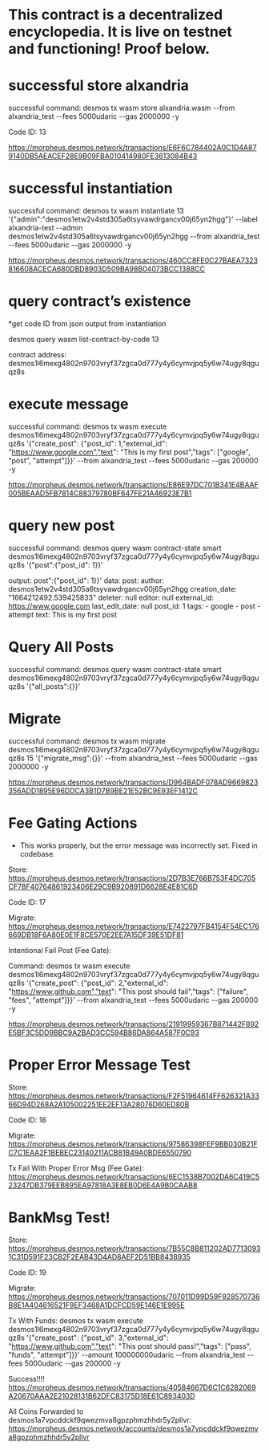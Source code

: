 # This contract is a decentralized encyclopedia. It is live on testnet and functioning! Proof below.

# successful store alxandria

successful command: desmos tx wasm store alxandria.wasm --from alxandria_test --fees 5000udaric --gas 2000000 -y

Code ID: 13

https://morpheus.desmos.network/transactions/E6F6C784402A0C1D4A879140DB5AEACEF28E9B09FBA010414980FE3613084B43

# successful instantiation

successful command: desmos tx wasm instantiate 13 '{"admin":"desmos1etw2v4std305a6tsyvawdrgancv00j65yn2hgg"}' --label alxandria-test --admin desmos1etw2v4std305a6tsyvawdrgancv00j65yn2hgg --from alxandria_test --fees 5000udaric --gas 2000000 -y

https://morpheus.desmos.network/transactions/460CC8FE0C27BAEA7323816608ACECA680DBD8903D509BA98B04073BCC1388CC

# query contract’s existence

*get code ID from json output from instantiation

desmos query wasm list-contract-by-code 13

contract address: desmos1l6mexg4802n9703vryf37zgca0d777y4y6cymvjpq5y6w74ugy8qguqz8s

# execute message

successful command: desmos tx wasm execute desmos1l6mexg4802n9703vryf37zgca0d777y4y6cymvjpq5y6w74ugy8qguqz8s '{"create_post": {"post_id": 1,"external_id": "https://www.google.com","text": "This is my first post","tags": ["google", "post", "attempt"]}}' --from alxandria_test --fees 5000udaric --gas 200000 -y

https://morpheus.desmos.network/transactions/E86E97DC701B341E4BAAF005BEAAD5FB7814C88379780BF647FE21A46923E7B1

# query new post

successful command: desmos query wasm contract-state smart desmos1l6mexg4802n9703vryf37zgca0d777y4y6cymvjpq5y6w74ugy8qguqz8s '{"post":{"post_id": 1}}'

output: post":{"post_id": 1}}' data: post: author: desmos1etw2v4std305a6tsyvawdrgancv00j65yn2hgg creation_date: "1664212492.539425833" deleter: null editor: null external_id: https://www.google.com last_edit_date: null post_id: 1 tags: - google - post - attempt text: This is my first post

# Query All Posts

successful command:
desmos query wasm contract-state smart desmos1l6mexg4802n9703vryf37zgca0d777y4y6cymvjpq5y6w74ugy8qguqz8s '{"all_posts":{}}'

# Migrate

successful command:
desmos tx wasm migrate desmos1l6mexg4802n9703vryf37zgca0d777y4y6cymvjpq5y6w74ugy8qguqz8s 15 '{"migrate_msg":{}}' --from alxandria_test --fees 5000udaric --gas 2000000 -y

https://morpheus.desmos.network/transactions/D964BADF078AD9669823356ADD1895E96DDCA3B1D7B9BE21E52BC9E93EF1412C

# Fee Gating Actions

* This works properly, but the error message was incorrectly set. Fixed in codebase.

Store:
https://morpheus.desmos.network/transactions/2D7B3E766B753F4DC705CF78F40764861923406E29C9B920891D6628E4E81C6D

Code ID: 
17

Migrate:
https://morpheus.desmos.network/transactions/E7422797FB4154F54EC176669DB18F6A80E0E1F8CE570E2EE7A15DF39E51DF81

Intentional Fail Post (Fee Gate):

Command:
desmos tx wasm execute desmos1l6mexg4802n9703vryf37zgca0d777y4y6cymvjpq5y6w74ugy8qguqz8s '{"create_post": {"post_id": 2,"external_id": "https://www.github.com","text": "This post should fail","tags": ["failure", "fees", "attempt"]}}' --from alxandria_test --fees 5000udaric --gas 200000 -y

https://morpheus.desmos.network/transactions/21919959367B871442F892E5BF3C5DD9BBC9A2BAD3CC594B86DA864A587F0C93

# Proper Error Message Test

Store:
https://morpheus.desmos.network/transactions/F2F51964614FF626321A3366D94D268A2A105002251EE2EF13A28076D60ED80B

Code ID:
18

Migrate:
https://morpheus.desmos.network/transactions/97586398FEF9BB030B21FC7C1EAA2F1BEBEC23140211ACB81B49A0BDE6550790

Tx Fail With Proper Error Msg (Fee Gate):
https://morpheus.desmos.network/transactions/6EC1538B7002DA6C419C523247DB379EEB895EA97818A3E8EB0D6E4A9B0CAAB8

# BankMsg Test!

Store:
https://morpheus.desmos.network/transactions/7B55C8B811202AD77130931C31D591F23CB2F2EAB43D4AD8AEF2D51BB8438935

Code ID:
19

Migrate:
https://morpheus.desmos.network/transactions/707011D99D59F928570736B8E1A404616521F9EF3468A1DCFCD59E146E1E995E

Tx With Funds:
desmos tx wasm execute desmos1l6mexg4802n9703vryf37zgca0d777y4y6cymvjpq5y6w74ugy8qguqz8s '{"create_post": {"post_id": 3,"external_id": "https://www.github.com","text": "This post should pass!","tags": ["pass", "funds", "attempt"]}}' --amount 100000000udaric --from alxandria_test --fees 5000udaric --gas 200000 -y

Success!!!!
https://morpheus.desmos.network/transactions/40584667D6C1C6282069A20670AAA2E21028131B62DFC83175D18E61C893403D

All Coins Forwarded to desmos1a7vpcddckf9qwezmva8gpzphmzhhdr5y2pllvr:
https://morpheus.desmos.network/accounts/desmos1a7vpcddckf9qwezmva8gpzphmzhhdr5y2pllvr